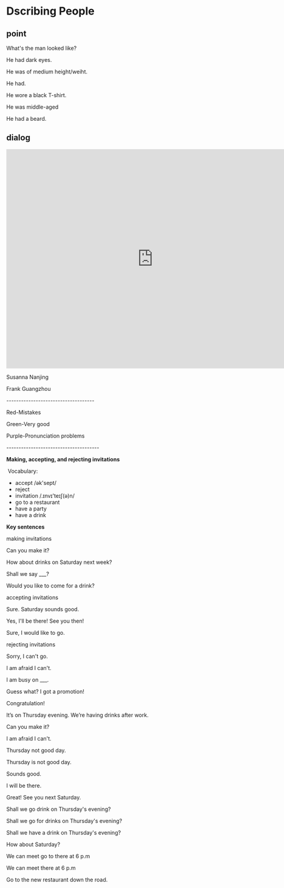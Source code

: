 # Dscribing People

## point

What's the man looked like?

He had dark eyes.

He was  of medium height/weiht.

He had. 

He wore a black T-shirt.

He was middle-aged

He had a beard.







## dialog

<iframe name="easyXDM_default729_provider" id="easyXDM_default729_provider" src="https://cns.ef-cdn.com/Juno/EvcContent/15/12/2/Welcome/index.html?api_v=0.0.13&amp;accessKey=c601456a-dcb6-4a68-b2ac-221a9da64978&amp;attendanceToken=2fabe08c-9023-4053-9548-7b3e2543e58b&amp;xdm_e=https%3A%2F%2Fevc.ef.com.cn&amp;xdm_c=default729&amp;xdm_p=1" frameborder="0" style="box-sizing: border-box; width: 770.656px; height: 578px;"></iframe>

Susanna Nanjing

Frank Guangzhou

\------------------------------------

Red-Mistakes

Green-Very good

Purple-Pronunciation problems 

\--------------------------------------

**Making, accepting, and rejecting invitations**

​	Vocabulary:

- accept /ək'sept/
- reject 
- invitation /.ɪnvɪ'teɪʃ(ə)n/
- go to a restaurant
- have a party 
- have a drink 

**Key sentences**

making invitations 

Can you make it?

How about drinks on Saturday next week?

Shall we say ___?

Would you like to come for a drink?

accepting invitations 

Sure. Saturday sounds good.

Yes, I'll be there! See you then!

Sure, I would like to go.

rejecting invitations 

Sorry, I can't go.

I am afraid I can't.

I am busy on ___.





Guess what? I got a promotion!

Congratulation!

It’s on Thursday evening. We’re having drinks after work.

Can you make it?

I am afraid I can't.

Thursday not good day.

Thursday is not good day.

Sounds good.

I will be there.

Great! See you next Saturday.

Shall we go drink on Thursday's evening?

Shall we go for drinks on Thursday's evening?

Shall we have a drink on Thursday's evening?

How about Saturday?

We can meet go to there at 6 p.m

We can meet there at 6 p.m

Go to the new restaurant down the road.





